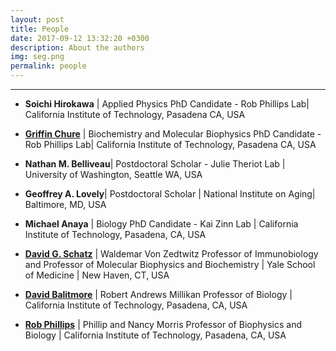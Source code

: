 ```yaml
---
layout: post
title: People
date: 2017-09-12 13:32:20 +0300
description: About the authors
img: seg.png 
permalink: people
---
```


---

 * **Soichi Hirokawa** \| Applied Physics PhD Candidate - Rob Phillips Lab\| California Institute of Technology, Pasadena CA, USA

* [**Griffin Chure**](http://gchure.github.io) \| Biochemistry and Molecular Biophysics
   PhD Candidate  - Rob Phillips Lab\| California Institute of Technology, Pasadena CA, USA

* **Nathan M. Belliveau**\| Postdoctoral Scholar - Julie Theriot Lab \|
  University of Washington, Seattle WA, USA

* **Geoffrey A. Lovely**\| Postdoctoral Scholar \| National Institute on Aging\|
 Baltimore, MD, USA 

* **Michael Anaya** \| Biology PhD Candidate - Kai Zinn Lab \| California
  Institute of Technology, Pasadena, CA, USA

* [**David G. Schatz**](https://medicine.yale.edu/profile/david_schatz/) \|
  Waldemar Von Zedtwitz Professor of Immunobiology and Professor of Molecular
  Biophysics and Biochemistry \| Yale School of Medicine \| New Haven, CT, USA

* [**David Balitmore**](http://www.bbe.caltech.edu/people/david-baltimore/laboratory-of-david-baltimore)
  \| Robert Andrews Millikan Professor of Biology \| California Institute of
  Technology, Pasadena, CA, USA 

* [**Rob Phillips**](http://www.rpgroup.caltech.edu) | Phillip and Nancy Morris
  Professor of Biophysics and Biology \| California Institute of Technology,
  Pasadena, CA, USA